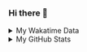 ### Hi there 👋

<!--
**cdfmlr/cdfmlr** is a ✨ _special_ ✨ repository because its `README.md` (this file) appears on your GitHub profile.

Here are some ideas to get you started:

- 🔭 I’m currently working on ...
- 🌱 I’m currently learning ...
- 👯 I’m looking to collaborate on ...
- 🤔 I’m looking for help with ...
- 💬 Ask me about ...
- 📫 How to reach me: ...
- 😄 Pronouns: ...
- ⚡ Fun fact: ...
-->

<details>

<summary>My Wakatime Data</summary>

<!--START_SECTION:waka-->
![Lines of code](https://img.shields.io/badge/From%20Hello%20World%20I%27ve%20Written-598526%20lines%20of%20code-blue)

**🐱 My Github Data** 

> 🏆 21 Contributions in the Year 2021
 > 
> 📦 231.8 kB Used in Github's Storage 
 > 
> 🚫 Not Opted to Hire
 > 
> 📜 32 Public Repositories 
 > 
> 🔑 6 Private Repositories  
 > 
**I'm an Early 🐤** 

```text
🌞 Morning    169 commits    ██████░░░░░░░░░░░░░░░░░░░   25.38% 
🌆 Daytime    245 commits    █████████░░░░░░░░░░░░░░░░   36.79% 
🌃 Evening    240 commits    █████████░░░░░░░░░░░░░░░░   36.04% 
🌙 Night      12 commits     ░░░░░░░░░░░░░░░░░░░░░░░░░   1.8%

```
📅 **I'm Most Productive on Tuesday** 

```text
Monday       80 commits     ███░░░░░░░░░░░░░░░░░░░░░░   12.01% 
Tuesday      118 commits    ████░░░░░░░░░░░░░░░░░░░░░   17.72% 
Wednesday    98 commits     ███░░░░░░░░░░░░░░░░░░░░░░   14.71% 
Thursday     78 commits     ███░░░░░░░░░░░░░░░░░░░░░░   11.71% 
Friday       104 commits    ████░░░░░░░░░░░░░░░░░░░░░   15.62% 
Saturday     95 commits     ███░░░░░░░░░░░░░░░░░░░░░░   14.26% 
Sunday       93 commits     ███░░░░░░░░░░░░░░░░░░░░░░   13.96%

```


📊 **This Week I Spent My Time On** 

```text
⌚︎ Time Zone: Asia/Shanghai

```

**I Mostly Code in Go** 

```text
Go                       9 repos             ██████░░░░░░░░░░░░░░░░░░░   26.47% 
Python                   8 repos             ██████░░░░░░░░░░░░░░░░░░░   23.53% 
Java                     4 repos             ███░░░░░░░░░░░░░░░░░░░░░░   11.76% 
HTML                     2 repos             █░░░░░░░░░░░░░░░░░░░░░░░░   5.88% 
C#                       2 repos             █░░░░░░░░░░░░░░░░░░░░░░░░   5.88%

```



<!--END_SECTION:waka-->

</details>

<details>
 
 <summary>My GitHub Stats</summary>

[![CDFMLR's github stats](https://github-readme-stats.vercel.app/api?username=cdfmlr&count_private=true&show_icons=true)](https://github.com/anuraghazra/github-readme-stats)

</details>
